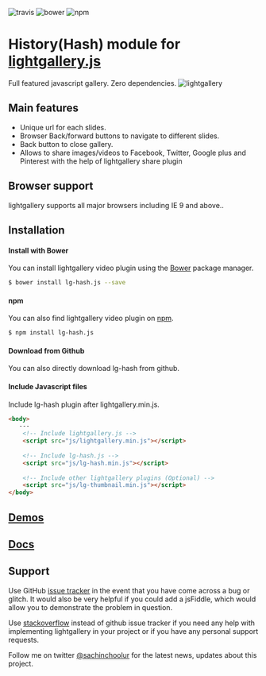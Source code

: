 ![travis](https://travis-ci.org/sachinchoolur/lg-hash.js.svg?branch=master)
![bower](https://img.shields.io/bower/v/lg-hash.js.svg)
![npm](https://img.shields.io/npm/v/lg-hash.js.svg)

# History(Hash) module for [lightgallery.js](http://sachinchoolur.github.io/lightgallery.js/)
Full featured javascript gallery. Zero dependencies.
![lightgallery](https://raw.githubusercontent.com/sachinchoolur/lightGallery/master/lib/lg.png)

Main features
---

* Unique url for each slides.
* Browser Back/forward buttons to navigate to different slides.
* Back button to close gallery.
* Allows to share images/videos to Facebook, Twitter, Google plus and Pinterest with the help of lightgallery share plugin
 
Browser support
---
lightgallery supports all major browsers including IE 9 and above..


Installation
---
#### Install with Bower

You can install lightgallery video plugin using the [Bower](http://bower.io) package manager.

```sh
$ bower install lg-hash.js --save
```

#### npm

You can also find lightgallery video plugin on [npm](http://npmjs.org).

```sh
$ npm install lg-hash.js
```
#### Download from Github

You can also directly download lg-hash from github.

#### Include Javascript files
Include lg-hash plugin after lightgallery.min.js.
``` html
<body>
   ---
    <!-- Include lightgallery.js -->
    <script src="js/lightgallery.min.js"></script>
    
    <!-- Include lg-hash.js -->
    <script src="js/lg-hash.min.js"></script>
    
    <!-- Include other lightgallery plugins (Optional) -->
    <script src="js/lg-thumbnail.min.js"></script>
</body>  
```

[Demos](http://sachinchoolur.github.io/lightgallery.js/demos/hash.html)
----
  
[Docs](http://sachinchoolur.github.io/lightgallery.js/docs/api.html#lg-hash)
-----

Support
----
Use GitHub [issue tracker](https://github.com/sachinchoolur/lg-hashs.js/issues/new) in the event that you have come across a bug or glitch. It would also be very helpful if you could add a jsFiddle, which would allow you to demonstrate the problem in question.

Use [stackoverflow](https://stackoverflow.com/search?q=lightgallery) instead of github issue tracker if you need any help with implementing lightgallery in your project or if you have any personal support requests. 

Follow me on twitter [@sachinchoolur](https://twitter.com/sachinchoolur) for the latest news, updates about this project.

